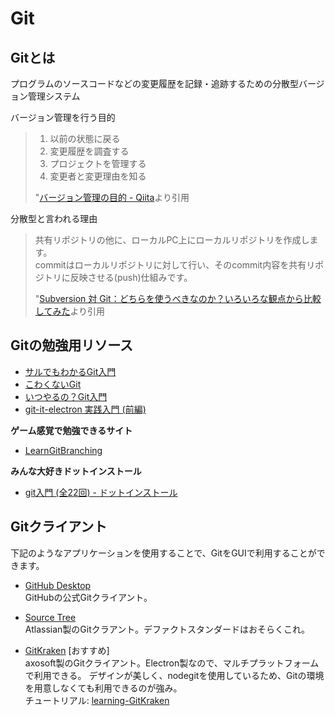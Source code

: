 # Git

## Gitとは
プログラムのソースコードなどの変更履歴を記録・追跡するための分散型バージョン管理システム

バージョン管理を行う目的
> 1. 以前の状態に戻る  
> 2. 変更履歴を調査する  
> 3. プロジェクトを管理する  
> 4. 変更者と変更理由を知る
>
> "[バージョン管理の目的 - Qiita](http://qiita.com/MasayaMizuhara/items/9503eb66d3125d8c5f41)より引用

分散型と言われる理由
> 共有リポジトリの他に、ローカルPC上にローカルリポジトリを作成します。  
> commitはローカルリポジトリに対して行い、そのcommit内容を共有リポジトリに反映させる(push)仕組みです。  
>
> "[Subversion 対 Git：どちらを使うべきなのか？いろいろな観点から比較してみた](http://tracpath.com/works/development/subversion_vs_git/)より引用

## Gitの勉強用リソース
- [サルでもわかるGit入門](http://www.backlog.jp/git-guide/intro/intro1_1.html)
- [こわくないGit](https://www.slideshare.net/kotas/git-15276118?qid=ad0390a6-d824-4103-a3d8-b30a49cccbb1)
- [いつやるの？Git入門](https://www.slideshare.net/matsukaz/git-28304397?ref=http://www.north-geek.com/entry/git)
- [git-it-electron 実践入門 (前編)](http://ikenji.tech/git/72/)

**ゲーム感覚で勉強できるサイト**
- [LearnGitBranching](http://k.swd.cc/learnGitBranching-ja/)

**みんな大好きドットインストール**
- [git入門 (全22回) - ドットインストール](http://dotinstall.com/lessons/basic_git)

## Gitクライアント
下記のようなアプリケーションを使用することで、GitをGUIで利用することができます。

- [GitHub Desktop](https://desktop.github.com/)  
GitHubの公式Gitクライアント。

- [Source Tree](https://ja.atlassian.com/software/sourcetree)  
Atlassian製のGitクラアント。デファクトスタンダードはおそらくこれ。

- [GitKraken](https://www.gitkraken.com/) [おすすめ]   
axosoft製のGitクライアント。Electron製なので、マルチプラットフォームで利用できる。
デザインが美しく、nodegitを使用しているため、Gitの環境を用意しなくても利用できるのが強み。  
チュートリアル: [learning-GitKraken](http://tracpath.com/bootcamp/learning_git_gitkraken.html)
